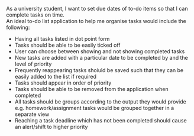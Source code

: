 As a university student, I want to set due dates of to-do items so that I can complete tasks on time.  
An ideal to-do list application to help me organise tasks would include the following:  
- Having all tasks listed in dot point form  
- Tasks should be able to be easily ticked off  
- User can choose between showing and not showing completed tasks
- New tasks are added with a particular date to be completed by and the level of priority  
- Frequently reappearing tasks shoiuld be saved such that they can be easily added to the list if required  
- Tasks should appear in order of priority  
- Tasks should be able to be removed from the application when completed  
- All tasks should be groups according to the output they would provide e.g. homework/assignment tasks would be grouped together in a  separate view  
- Reaching a task deadline which has not been completed should cause an alert/shift to higher priority